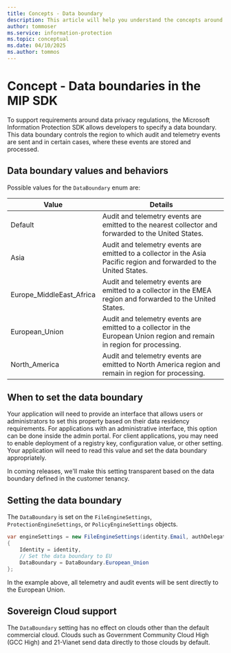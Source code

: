 ```yaml
---
title: Concepts - Data boundary
description: This article will help you understand the concepts around data compliance boundaries in MIP SDK.
author: tommoser
ms.service: information-protection
ms.topic: conceptual
ms.date: 04/10/2025
ms.author: tommos
---
```


# Concept - Data boundaries in the MIP SDK

To support requirements around data privacy regulations, the Microsoft Information Protection SDK allows developers to specify a data boundary. This data boundary controls the region to which audit and telemetry events are sent and in certain cases, where these events are stored and processed.

## Data boundary values and behaviors

Possible values for the `DataBoundary` enum are:

| Value                    | Details                                                                                                                 |
| ------------------------ | ----------------------------------------------------------------------------------------------------------------------- |
| Default                  | Audit and telemetry events are emitted to the nearest collector and forwarded to the United States.                     |
| Asia                     | Audit and telemetry events are emitted to a collector in the Asia Pacific region and forwarded to the United States.    |
| Europe_MiddleEast_Africa | Audit and telemetry events are emitted to a collector in the EMEA region and forwarded to the United States.            |
| European_Union           | Audit and telemetry events are emitted to a collector in the European Union region and remain in region for processing. |
| North_America            | Audit and telemetry events are emitted to North America region and remain in region for processing.                     |

## When to set the data boundary

Your application will need to provide an interface that allows users or administrators to set this property based on their data residency requirements. For applications with an administrative interface, this option can be done inside the admin portal. For client applications, you may need to enable deployment of a registry key, configuration value, or other setting. Your application will need to read this value and set the data boundary appropriately.

In coming releases, we'll make this setting transparent based on the data boundary defined in the customer tenancy.

## Setting the data boundary

The `DataBoundary` is set on the `FileEngineSettings`, `ProtectionEngineSettings`, or `PolicyEngineSettings` objects. 

```csharp
var engineSettings = new FileEngineSettings(identity.Email, authDelegate, "", "en-US")
{        
    Identity = identity,
    // Set the data boundary to EU
    DataBoundary = DataBoundary.European_Union
};
```

In the example above, all telemetry and audit events will be sent directly to the European Union.

## Sovereign Cloud support

The `DataBoundary` setting has no effect on clouds other than the default commercial cloud. Clouds such as Government Community Cloud High (GCC High) and 21-Vianet send data directly to those clouds by default.
